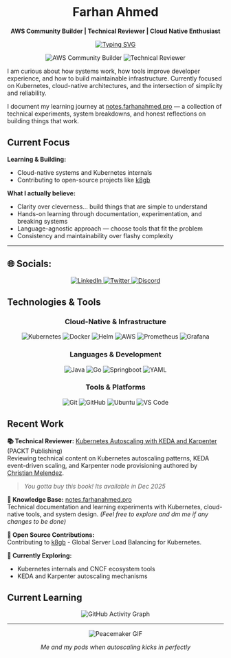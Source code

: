 <div align="center">

# Farhan Ahmed

**AWS Community Builder | Technical Reviewer | Cloud Native Enthusiast**

[![Typing SVG](https://readme-typing-svg.herokuapp.com?font=JetBrains+Mono&weight=500&size=22&pause=1000&color=2E8B57&center=true&vCenter=true&width=700&lines=AWS+Community+Builder;Technical+Reviewer+%7C+Kubernetes+Book;Building+maintainable+systems;Learning+Kubernetes+internals;Contributing+to+cloud-native+tools)](https://git.io/typing-svg)

![AWS Community Builder](https://img.shields.io/badge/AWS-Community%20Builder-FF9900?style=flat-square&logo=amazon-aws&logoColor=white)
![Technical Reviewer](https://img.shields.io/badge/Technical-Reviewer-2E8B57?style=flat-square&logo=book&logoColor=white)

</div>

I am curious about how systems work, how tools improve developer experience, and how to build maintainable infrastructure. Currently focused on Kubernetes, cloud-native architectures, and the intersection of simplicity and reliability.

I document my learning journey at [notes.farhanahmed.pro](https://notes.farhanahmed.pro) — a collection of technical experiments, system breakdowns, and honest reflections on building things that work.

## Current Focus

**Learning & Building:**

- Cloud-native systems and Kubernetes internals
- Contributing to open-source projects like [k8gb](https://github.com/k8gb-io/k8gb)

**What I actually believe:**

- Clarity over cleverness... build things that are simple to understand
- Hands-on learning through documentation, experimentation, and breaking systems
- Language-agnostic approach — choose tools that fit the problem
- Consistency and maintainability over flashy complexity

---

## 🌐 Socials:

<p align="center">
  <a href="https://linkedin.com/in/itsfarhan">
    <img src="https://skillicons.dev/icons?i=linkedin" alt="LinkedIn"/>
  </a>
  <a href="https://twitter.com/pingfarhan">
    <img src="https://skillicons.dev/icons?i=twitter" alt="Twitter"/>
  </a>
  <a href="https://discord.com/users/pingfarhan">
    <img src="https://skillicons.dev/icons?i=discord" alt="Discord"/>
  </a>
</p>

## Technologies & Tools

<div align="center">

### Cloud-Native & Infrastructure

![Kubernetes](https://img.shields.io/badge/kubernetes-326ce5.svg?&style=flat-square&logo=kubernetes&logoColor=white)
![Docker](https://img.shields.io/badge/docker-0db7ed.svg?&style=flat-square&logo=docker&logoColor=white)
![Helm](https://img.shields.io/badge/helm-0F1689.svg?&style=flat-square&logo=helm&logoColor=white)
![AWS](https://img.shields.io/badge/aws-232F3E.svg?&style=flat-square&logo=amazon-aws&logoColor=white)
![Prometheus](https://img.shields.io/badge/prometheus-E6522C.svg?&style=flat-square&logo=prometheus&logoColor=white)
![Grafana](https://img.shields.io/badge/grafana-F46800.svg?&style=flat-square&logo=grafana&logoColor=white)

### Languages & Development

![Java](https://img.shields.io/badge/java-ED8B00.svg?&style=flat-square&logo=openjdk&logoColor=white)
![Go](https://img.shields.io/badge/go-00ADD8.svg?&style=flat-square&logo=go&logoColor=white)
![Springboot](https://img.shields.io/badge/SpringBoot-6DB33F?style=flat-square&logo=Spring&logoColor=white)
![YAML](https://img.shields.io/badge/yaml-CB171E.svg?&style=flat-square&logo=yaml&logoColor=white)

### Tools & Platforms

![Git](https://img.shields.io/badge/git-F05032.svg?&style=flat-square&logo=git&logoColor=white)
![GitHub](https://img.shields.io/badge/github-181717.svg?&style=flat-square&logo=github&logoColor=white)
![Ubuntu](https://img.shields.io/badge/ubuntu-E95420.svg?&style=flat-square&logo=ubuntu&logoColor=white)
![VS Code](https://img.shields.io/badge/vscode-007ACC.svg?&style=flat-square&logo=visual-studio-code&logoColor=white)

</div>

## Recent Work

**📚 Technical Reviewer:** [Kubernetes Autoscaling with KEDA and Karpenter](https://www.packtpub.com/en-in/product/kubernetes-autoscaling-9781836643821) (PACKT Publishing)  
Reviewing technical content on Kubernetes autoscaling patterns, KEDA event-driven scaling, and Karpenter node provisioning authored by [Christian Melendez](https://www.linkedin.com/in/christianmldz/).
 
> *You gotta buy this book! Its available in Dec 2025*

**📝 Knowledge Base:** [notes.farhanahmed.pro](https://notes.farhanahmed.pro)  
Technical documentation and learning experiments with Kubernetes, cloud-native tools, and system design. *(Feel free to explore and dm me if any changes to be done)*

**🔧 Open Source Contributions:**  
Contributing to [k8gb](https://github.com/k8gb-io/k8gb) - Global Server Load Balancing for Kubernetes.

<!-- Working on Helm chart deployments, OCI registry support, and documentation improvements. -->

**🌱 Currently Exploring:**

- Kubernetes internals and CNCF ecosystem tools
- KEDA and Karpenter autoscaling mechanisms
<!-- - Go programming for cloud-native applications
- System observability and monitoring patterns -->

## Current Learning

<div align="center">

![GitHub Activity Graph](https://github-readme-activity-graph.vercel.app/graph?username=itsfarhan&theme=minimal&hide_border=true&area=true&color=2e8b57)

</div>

---

<!-- <div align="center">

_"Good engineering is calm and deliberate; flashy complexity often hides fragility."_

</div> -->

<div align="center">

![Peacemaker GIF](peacemaker-dance.gif)

<em>Me and my pods when autoscaling kicks in perfectly</em>

</div>